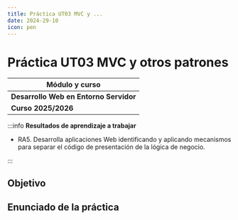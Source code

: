 ```yaml
---
title: Práctica UT03 MVC y ...
date: 2024-29-10
icon: pen
---
```


# Práctica UT03 MVC y otros patrones

| Módulo y curso |
| --- |
| **Desarrollo Web en Entorno Servidor** |
|**Curso 2025/2026**|

:::info
**Resultados de aprendizaje a trabajar**
- RA5. Desarrolla aplicaciones Web identificando y aplicando mecanismos para separar el código de presentación de la lógica de negocio.

:::

## Objetivo

## Enunciado de la práctica